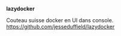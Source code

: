 **lazydocker**

Couteau suisse docker en UI dans console.
https://github.com/jesseduffield/lazydocker
